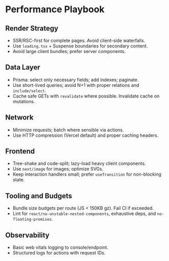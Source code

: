 # Performance Playbook

## Render Strategy
- SSR/RSC-first for complete pages. Avoid client-side waterfalls.
- Use `loading.tsx` + Suspense boundaries for secondary content.
- Avoid large client bundles; prefer server components.

## Data Layer
- Prisma: select only necessary fields; add indexes; paginate.
- Use short-lived queries; avoid N+1 with proper relations and `include/select`.
- Cache safe GETs with `revalidate` where possible. Invalidate cache on mutations.

## Network
- Minimize requests; batch where sensible via actions.
- Use HTTP compression (Vercel default) and proper caching headers.

## Frontend
- Tree-shake and code-split; lazy-load heavy client components.
- Use `next/image` for images; optimize SVGs.
- Keep interaction handlers small; prefer `useTransition` for non-blocking state.

## Tooling and Budgets
- Bundle size budgets per route (JS < 150KB gz). Fail CI if exceeded.
- Lint for `react/no-unstable-nested-components`, exhaustive deps, and `no-floating-promises`.

## Observability
- Basic web vitals logging to console/endpoint.
- Structured logs for actions with request IDs.
